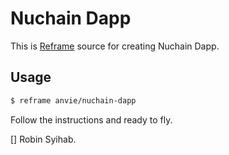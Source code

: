 # Nuchain Dapp

This is [Reframe](https://github.com/ansvia/reframe) source for creating Nuchain Dapp.

## Usage

```bash
$ reframe anvie/nuchain-dapp
```

Follow the instructions and ready to fly.

[] Robin Syihab.

